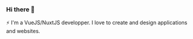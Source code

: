 ### Hi there 👋

⚡ I'm a VueJS/NuxtJS developper. I love to create and design applications and websites.
